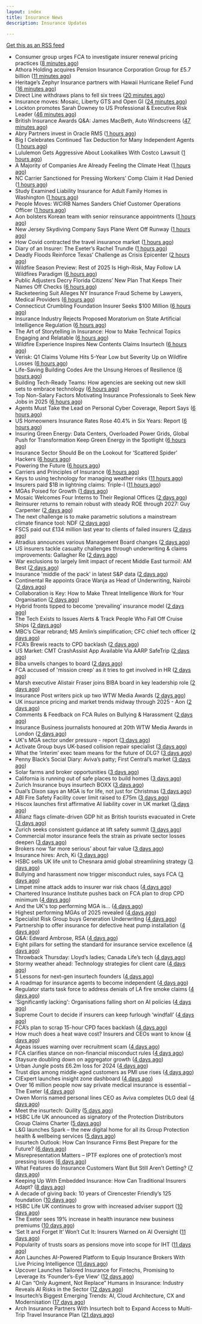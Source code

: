 ```yaml
---
layout: index
title: Insurance News
description: Insurance Updates

---
```


[Get this as an RSS feed](/insurance.rss)

<!-- news_marker starts -->
- Consumer group urges FCA to investigate insurer renewal pricing practices ([8 minutes ago](https://www.insurancebusinessmag.com/uk/news/auto-motor/consumer-group-urges-fca-to-investigate-insurer-renewal-pricing-practices-541587.aspx))
- Athora Holding acquires Pension Insurance Corporation Group for £5.7 billion ([11 minutes ago](https://www.insurancebusinessmag.com/uk/news/breaking-news/athora-holding-acquires-pension-insurance-corporation-group-for-5-7-billion-541586.aspx))
- Heritage’s Zephyr Insurance partners with Hawaii Hurricane Relief Fund ([16 minutes ago](https://www.reinsurancene.ws/heritages-zephyr-insurance-partners-with-hawaii-hurricane-relief-fund/))
- Direct Line withdraws plans to fell six trees ([20 minutes ago](https://www.insurancebusinessmag.com/uk/news/breaking-news/direct-line-withdraws-plans-to-fell-six-trees-541584.aspx))
- Insurance moves: Mosaic, Liberty GTS and Open GI ([24 minutes ago](https://www.insurancebusinessmag.com/uk/news/breaking-news/insurance-moves-mosaic-liberty-gts-and-open-gi-541583.aspx))
- Lockton promotes Sarah Downey to US Professional & Executive Risk Leader ([46 minutes ago](https://www.reinsurancene.ws/lockton-promotes-sarah-downey-to-us-professional-executive-risk-leader/))
- British Insurance Awards Q&A: James MacBeth, Auto Windscreens ([47 minutes ago](https://www.postonline.co.uk/market-access/motor/7958074/british-insurance-awards-qa-james-macbeth-auto-windscreens))
- Abry Partners invest in Oracle RMS ([1 hours ago](https://www.reinsurancene.ws/abry-partners-invest-in-oracle-rms/))
- Big I Celebrates Continued Tax Deduction for Many Independent Agents ([1 hours ago](https://www.insurancejournal.com/news/national/2025/07/07/830349.htm))
- Lululemon Gets Aggressive About Lookalikes With Costco Lawsuit ([1 hours ago](https://www.insurancejournal.com/news/national/2025/07/07/830344.htm))
- A Majority of Companies Are Already Feeling the Climate Heat ([1 hours ago](https://www.insurancejournal.com/news/national/2025/07/07/830339.htm))
- NC Carrier Sanctioned for Pressing Workers’ Comp Claim it Had Denied ([1 hours ago](https://www.insurancejournal.com/news/southeast/2025/07/07/830351.htm))
- Study Examined Liability Insurance for Adult Family Homes in Washington ([1 hours ago](https://www.insurancejournal.com/news/west/2025/07/07/830308.htm))
- People Moves: WCIRB Names Sanders Chief Customer Operations Officer ([1 hours ago](https://www.insurancejournal.com/news/west/2025/07/07/830075.htm))
- Aon bolsters Korean team with senior reinsurance appointments ([1 hours ago](https://www.reinsurancene.ws/aon-bolsters-korean-team-with-senior-reinsurance-appointments/))
- New Jersey Skydiving Company Says Plane Went Off Runway ([1 hours ago](https://www.insurancejournal.com/news/east/2025/07/07/830336.htm))
- How Covid contracted the travel insurance market ([1 hours ago](https://www.postonline.co.uk/personal/7957923/how-covid-contracted-the-travel-insurance-market))
- Diary of an Insurer: The Exeter’s Rachel Trundle ([1 hours ago](https://www.postonline.co.uk/people/7957519/diary-of-an-insurer-the-exeter%E2%80%99s-rachel-trundle))
- Deadly Floods Reinforce Texas’ Challenge as Crisis Epicenter ([2 hours ago](https://www.insurancejournal.com/news/southcentral/2025/07/07/830367.htm))
- Wildfire Season Preview: Rest of 2025 Is High-Risk, May Follow LA Wildfires Paradigm ([6 hours ago](https://www.insurancejournal.com/magazines/mag-features/2025/07/07/829909.htm))
- Public Adjusters Decry Florida Citizens’ New Plan That Keeps Their Names Off Checks ([6 hours ago](https://www.insurancejournal.com/magazines/mag-features/2025/07/07/829908.htm))
- Racketeering Suit Alleges NY Insurance Fraud Scheme by Lawyers, Medical Providers ([6 hours ago](https://www.insurancejournal.com/magazines/mag-features/2025/07/07/829907.htm))
- Connecticut Crumbling Foundation Insurer Seeks $100 Million ([6 hours ago](https://www.insurancejournal.com/magazines/mag-features/2025/07/07/829906.htm))
- Insurance Industry Rejects Proposed Moratorium on State Artificial Intelligence Regulation ([6 hours ago](https://www.insurancejournal.com/magazines/mag-features/2025/07/07/829905.htm))
- The Art of Storytelling in Insurance: How to Make Technical Topics Engaging and Relatable ([6 hours ago](https://www.insurancejournal.com/magazines/mag-features/2025/07/07/829904.htm))
- Wildfire Experience Inspires New Contents Claims Insurtech ([6 hours ago](https://www.insurancejournal.com/magazines/mag-features/2025/07/07/829903.htm))
- Verisk: Q1 Claims Volume Hits 5-Year Low but Severity Up on Wildfire Losses ([6 hours ago](https://www.insurancejournal.com/magazines/mag-features/2025/07/07/829902.htm))
- Life-Saving Building Codes Are the Unsung Heroes of Resilience ([6 hours ago](https://www.insurancejournal.com/magazines/mag-features/2025/07/07/829899.htm))
- Building Tech-Ready Teams: How agencies are seeking out new skill sets to embrace technology ([6 hours ago](https://www.insurancejournal.com/magazines/mag-features/2025/07/07/829898.htm))
- Top Non-Salary Factors Motivating Insurance Professionals to Seek New Jobs in 2025 ([6 hours ago](https://www.insurancejournal.com/magazines/mag-features/2025/07/07/829897.htm))
- Agents Must Take the Lead on Personal Cyber Coverage, Report Says ([6 hours ago](https://www.insurancejournal.com/magazines/mag-features/2025/07/07/829895.htm))
- US Homeowners Insurance Rates Rose 40.4% in Six Years: Report ([6 hours ago](https://www.insurancejournal.com/magazines/mag-features/2025/07/07/829894.htm))
- Insuring Green Energy: Data Centers, Overloaded Power Grids, Global Push for Transformation Keep Green Energy in the Spotlight ([6 hours ago](https://www.insurancejournal.com/magazines/mag-features/2025/07/07/829893.htm))
- Insurance Sector Should Be on the Lookout for ‘Scattered Spider’ Hackers ([6 hours ago](https://www.insurancejournal.com/magazines/mag-features/2025/07/07/829891.htm))
- Powering the Future ([6 hours ago](https://www.insurancejournal.com/magazines/mag-editorsnote/2025/07/07/829890.htm))
- Carriers and Principles of Insurance ([6 hours ago](https://www.insurancejournal.com/magazines/mag-features/2025/07/07/829888.htm))
- Keys to using technology for managing weather risks ([11 hours ago](https://www.dig-in.com/news/using-technology-to-manage-weather-risks))
- Insurers paid $1B in lightning claims: Triple-I ([11 hours ago](https://www.dig-in.com/news/insurers-paid-1b-in-lightning-claims-triple-i))
- MGAs Poised for Growth ([1 days ago](https://insurance-edge.net/2025/07/05/mgas-poised-for-growth/))
- Mosaic Welcomes Four Interns to Their Regional Offices ([2 days ago](https://insurance-edge.net/2025/07/04/mosaic-welcomes-four-interns-to-their-regional-offices/))
- Reinsurer returns to remain robust with steady ROE through 2027: Guy Carpenter ([2 days ago](https://www.reinsurancene.ws/reinsurer-returns-to-remain-robust-with-steady-roe-through-2027-guy-carpenter/))
- The next challenge is to make parametric solutions a mainstream climate finance tool: NDF ([2 days ago](https://www.reinsurancene.ws/the-next-challenge-is-to-make-parametric-solutions-a-mainstream-climate-finance-tool-ndf/))
- FSCS paid out £134 million last year to clients of failed insurers ([2 days ago](https://www.insurancebusinessmag.com/uk/news/breaking-news/fscs-paid-out-134-million-last-year-to-clients-of-failed-insurers-541517.aspx))
- Atradius announces various Management Board changes ([2 days ago](https://www.reinsurancene.ws/atradius-announces-various-management-board-changes/))
- US insurers tackle casualty challenges through underwriting & claims improvements: Gallagher Re ([2 days ago](https://www.reinsurancene.ws/us-insurers-tackle-casualty-challenges-through-underwriting-claims-improvements-gallagher-re/))
- War exclusions to largely limit impact of recent Middle East turmoil: AM Best ([2 days ago](https://www.reinsurancene.ws/war-exclusions-to-largely-limit-impact-of-recent-middle-east-turmoil-am-best/))
- Insurance 'middle of the pack' in latest S&P data ([2 days ago](https://www.insurancebusinessmag.com/uk/news/breaking-news/insurance-middle-of-the-pack-in-latest-sandp-data-541505.aspx))
- Continental Re appoints Grace Wanja as Head of Underwriting, Nairobi ([2 days ago](https://www.reinsurancene.ws/continental-re-appoints-grace-wanja-as-head-of-underwriting-nairobi/))
- Collaboration is Key: How to Make Threat Intelligence Work for Your Organisation ([2 days ago](https://insurance-edge.net/2025/07/04/collaboration-is-key-how-to-make-threat-intelligence-work-for-your-organisation/))
- Hybrid fronts tipped to become ‘prevailing’ insurance model ([2 days ago](https://www.postonline.co.uk/news/7958080/hybrid-fronts-tipped-to-become-%E2%80%98prevailing%E2%80%99-insurance-model))
- The Tech Exists to Issues Alerts & Track People Who Fall Off Cruise Ships ([2 days ago](https://insurance-edge.net/2025/07/04/the-tech-exists-to-issues-alerts-track-people-who-fall-off-cruise-ships/))
- MBC’s Clear rebrand; MS Amlin’s simplification; CFC chief tech officer ([2 days ago](https://www.postonline.co.uk/news/7958061/mbc%E2%80%99s-clear-rebrand-ms-amlin%E2%80%99s-simplification-cfc-chief-tech-officer))
- FCA’s Brewis reacts to CPD backlash ([2 days ago](https://www.postonline.co.uk/news/7958077/fca%E2%80%99s-brewis-reacts-to-cpd-backlash))
- US Market: CMT CrashAssist App Available Via AARP SafeTrip ([2 days ago](https://insurance-edge.net/2025/07/04/us-market-cmt-crashassist-app-available/))
- Biba unveils changes to board ([2 days ago](https://www.postonline.co.uk/broker/7958072/biba-unveils-changes-to-board))
- FCA accused of 'mission creep' as it tries to get involved in HR ([2 days ago](https://www.insurancebusinessmag.com/uk/news/breaking-news/fca-accused-of-mission-creep-as-it-tries-to-get-involved-in-hr-541397.aspx))
- Marsh executive Alistair Fraser joins BIBA board in key leadership role ([2 days ago](https://www.insurancebusinessmag.com/uk/news/breaking-news/marsh-executive-alistair-fraser-joins-biba-board-in-key-leadership-role-541478.aspx))
- Insurance Post writers pick up two WTW Media Awards ([2 days ago](https://www.postonline.co.uk/news/7958073/insurance-post-writers-pick-up-two-wtw-media-awards))
- UK insurance pricing and market trends midway through 2025 - Aon ([2 days ago](https://www.insurancebusinessmag.com/uk/news/breaking-news/uk-insurance-pricing-and-market-trends-midway-through-2025--aon-541474.aspx))
- Comments & Feedback on FCA Rules on Bullying & Harassment ([2 days ago](https://insurance-edge.net/2025/07/04/comments-feedback-on-fca-rules-on-bullying-harassment/))
- Insurance Business journalists honoured at 20th WTW Media Awards in London ([2 days ago](https://www.insurancebusinessmag.com/uk/news/breaking-news/insurance-business-journalists-honoured-at-20th-wtw-media-awards-in-london-541470.aspx))
- UK's MGA sector under pressure - report ([3 days ago](https://www.insurancebusinessmag.com/uk/news/breaking-news/uks-mga-sector-under-pressure--report-541467.aspx))
- Activate Group buys UK-based collision repair specialist ([3 days ago](https://www.insurancebusinessmag.com/uk/news/breaking-news/activate-group-buys-ukbased-collision-repair-specialist-541464.aspx))
- What the ‘interim’ exec team means for the future of DLG? ([3 days ago](https://www.postonline.co.uk/personal/7958068/what-the-%E2%80%98interim%E2%80%99-exec-team-means-for-the-future-of-dlg))
- Penny Black’s Social Diary: Aviva’s patty; First Central’s market ([3 days ago](https://www.postonline.co.uk/people/7957842/penny-black%E2%80%99s-social-diary-aviva%E2%80%99s-patty-first-central%E2%80%99s-market))
- Solar farms and broker opportunities ([3 days ago](https://www.insurancebusinessmag.com/uk/news/breaking-news/solar-farms-and-broker-opportunities-541410.aspx))
- California is running out of safe places to build homes ([3 days ago](https://www.dig-in.com/articles/california-is-running-out-of-safe-places-to-build-homes))
- Zurich Insurance buys insurtech BOXX ([3 days ago](https://www.dig-in.com/articles/zurich-insurance-buys-insurtech-boxx))
- Dual’s Dixon says an MGA is for life, not just for Christmas ([3 days ago](https://www.postonline.co.uk/news/7958070/dual%E2%80%99s-dixon-says-an-mga-is-for-life-not-just-for-christmas))
- ABI Fire Safety Facility cover limit raised to £75m ([3 days ago](https://www.postonline.co.uk/personal/7958069/abi-fire-safety-facility-cover-limit-raised-to-%C2%A375m))
- Hiscox launches first affirmative AI liability cover in UK market ([3 days ago](https://www.insurancebusinessmag.com/uk/news/cyber/hiscox-launches-first-affirmative-ai-liability-cover-in-uk-market-540863.aspx))
- Allianz flags climate-driven GDP hit as British tourists evacuated in Crete ([3 days ago](https://www.insurancebusinessmag.com/uk/news/breaking-news/allianz-flags-climatedriven-gdp-hit-as-british-tourists-evacuated-in-crete-541338.aspx))
- Zurich seeks consistent guidance at lift safety summit ([3 days ago](https://www.postonline.co.uk/commercial/7958060/zurich-seeks-consistent-guidance-at-lift-safety-summit))
- Commercial motor insurance feels the strain as private sector losses deepen ([3 days ago](https://www.insurancebusinessmag.com/uk/news/auto-motor/commercial-motor-insurance-feels-the-strain-as-private-sector-losses-deepen-541336.aspx))
- Brokers now ‘far more serious’ about fair value ([3 days ago](https://www.postonline.co.uk/broker/7958051/brokers-now-%E2%80%98far-more-serious%E2%80%99-about-fair-value))
- Insurance hires: Arch, Ki ([3 days ago](https://www.insurancebusinessmag.com/uk/news/breaking-news/insurance-hires-arch-ki-541317.aspx))
- HSBC sells UK life unit to Chesnara amid global streamlining strategy ([3 days ago](https://www.insurancebusinessmag.com/uk/news/breaking-news/hsbc-sells-uk-life-unit-to-chesnara-amid-global-streamlining-strategy-541314.aspx))
- Bullying and harassment now trigger misconduct rules, says FCA ([3 days ago](https://www.insurancebusinessmag.com/uk/news/breaking-news/bullying-and-harassment-now-trigger-misconduct-rules-says-fca-541312.aspx))
- Limpet mine attack adds to insurer war risk chaos ([4 days ago](https://www.insurancebusinessmag.com/uk/news/marine/limpet-mine-attack-adds-to-insurer-war-risk-chaos-541296.aspx))
- Chartered Insurance Institute pushes back on FCA plan to drop CPD minimum ([4 days ago](https://www.insurancebusinessmag.com/uk/news/breaking-news/chartered-insurance-institute-pushes-back-on-fca-plan-to-drop-cpd-minimum-541294.aspx))
- And the UK's top performing MGA is… ([4 days ago](https://www.insurancebusinessmag.com/uk/news/breaking-news/and-the-uks-top-performing-mga-is-541291.aspx))
- Highest performing MGAs of 2025 revealed ([4 days ago](https://www.postonline.co.uk/personal/7958065/highest-performing-mgas-of-2025-revealed))
- Specialist Risk Group buys Generation Underwriting ([4 days ago](https://www.insurancebusinessmag.com/uk/news/breaking-news/specialist-risk-group-buys-generation-underwriting-541292.aspx))
- Partnership to offer insurance for defective heat pump installation ([4 days ago](https://www.insurancebusinessmag.com/uk/news/property-insurance/partnership-to-offer-insurance-for-defective-heat-pump-installation-541290.aspx))
- Q&A: Edward Ambrose, RSA ([4 days ago](https://www.postonline.co.uk/commercial/7957600/qa-rsa%E2%80%99s-edward-ambrose-on-insuring-climate-professionals))
- Eight pillars for setting the standard for insurance service excellence ([4 days ago](https://www.postonline.co.uk/claims/7958010/eight-pillars-for-setting-the-standard-for-insurance-service-excellence))
- Throwback Thursday: Lloyd’s ladies; Canada Life’s tech ([4 days ago](https://www.postonline.co.uk/lloyd%E2%80%99slondon/7956733/throwback-thursday-lloyd%E2%80%99s-ladies-canada-life%E2%80%99s-tech))
- Stormy weather ahead: Technology strategies for client care ([4 days ago](https://www.dig-in.com/opinion/technology-strategies-for-client-care-during-weather-perils))
- 5 Lessons for next-gen insurtech founders ([4 days ago](https://www.dig-in.com/opinion/5-lessons-for-next-gen-insurtech-founders))
- A roadmap for insurance agents to become independent ([4 days ago](https://www.dig-in.com/opinion/a-roadmap-for-insurance-agents-to-become-independent))
- Regulator starts task force to address denials of LA fire smoke claims ([4 days ago](https://www.dig-in.com/news/regulator-starts-task-force-to-address-la-fire-smoke-claims))
- 'Significantly lacking': Organisations falling short on AI policies ([4 days ago](https://www.insurancebusinessmag.com/uk/business-strategy/significantly-lacking-organisations-falling-short-on-ai-policies-541262.aspx))
- Supreme Court to decide if insurers can keep furlough ‘windfall’ ([4 days ago](https://www.postonline.co.uk/commercial/7958063/supreme-court-to-decide-if-insurers-can-keep-furlough-%E2%80%98windfall%E2%80%99))
- FCA’s plan to scrap 15-hour CPD faces backlash ([4 days ago](https://www.postonline.co.uk/news/7958062/fca%E2%80%99s-plan-to-scrap-15-hour-cpd-faces-backlash))
- How much does a heat wave cost? Insurers and CEOs want to know ([4 days ago](https://www.dig-in.com/articles/how-much-does-a-heat-wave-cost-insurers-ceos-want-to-know))
- Ageas issues warning over recruitment scam ([4 days ago](https://www.postonline.co.uk/personal/7958059/ageas-issues-warning-over-recruitment-scam))
- FCA clarifies stance on non-financial misconduct rules ([4 days ago](https://www.postonline.co.uk/regulation/7958058/fca-confirms-non-financial-misconduct-violates-conduct-rules-for-insurers))
- Staysure doubling down on aggregator growth ([4 days ago](https://www.postonline.co.uk/news/7958037/staysure-doubling-down-on-aggregator-growth))
- Urban Jungle posts £6.2m loss for 2024 ([4 days ago](https://www.postonline.co.uk/technology/7958056/urban-jungle-posts-%C2%A362m-loss-for-2024))
- Trust dips among middle-aged customers as PMI use rises ([4 days ago](https://ifamagazine.com/trust-dips-among-middle-aged-customers-as-pmi-use-rises/))
- CIExpert launches insight zone dashboard ([4 days ago](https://ifamagazine.com/ciexpert-launches-insight-zone-dashboard/))
- Over 16 million people now say private medical insurance is essential – The Exeter ([4 days ago](https://ifamagazine.com/over-16-million-people-now-say-private-medical-insurance-is-essential-the-exeter/))
- Owen Morris named personal lines CEO as Aviva completes DLG deal ([4 days ago](https://www.postonline.co.uk/news/7958055/owen-morris-appointed-personal-lines-ceo-as-aviva-completes-dlg-deal))
- Meet the insurtech: Quility ([5 days ago](https://www.dig-in.com/news/meet-the-insurtech-quility))
- HSBC Life UK announced as signatory of the Protection Distributors Group Claims Charter ([5 days ago](https://ifamagazine.com/hsbc-life-uk-announced-as-signatory-of-the-protection-distributors-group-claims-charter/))
- L&G launches Spark – the new digital home for all its Group Protection health & wellbeing services ([5 days ago](https://ifamagazine.com/lg-launches-spark-the-new-digital-home-for-all-its-group-protection-health-wellbeing-services/))
- Insurtech Outlook: How Can Insurance Firms Best Prepare for the Future? ([6 days ago](https://thefintechtimes.com/insurtech-outlook-how-can-insurance-firms-best-prepare-for-the-future/))
- Misrepresentation Matters – IPTF explores one of protection’s most pressing issues ([6 days ago](https://ifamagazine.com/misrepresentation-matters-iptf-explores-one-of-protections-most-pressing-issues/))
- What Features do Insurance Customers Want But Still Aren’t Getting? ([7 days ago](https://thefintechtimes.com/what-features-do-insurance-customers-want-but-still-arent-getting/))
- Keeping Up With Embedded Insurance: How Can Traditional Insurers Adapt? ([8 days ago](https://thefintechtimes.com/keeping-up-with-embedded-insurance-how-can-traditional-insurers-adapt/))
- A decade of giving back: 10 years of Cirencester Friendly’s 125 foundation ([10 days ago](https://ifamagazine.com/a-decade-of-giving-back-10-years-of-cirencester-friendlys-125-foundation/))
- HSBC Life UK continues to grow with increased adviser support ([10 days ago](https://ifamagazine.com/hsbc-life-uk-continues-to-grow-with-increased-adviser-support/))
- The Exeter sees 19% increase in health insurance new business premiums ([10 days ago](https://ifamagazine.com/the-exeter-sees-19-increase-in-health-insurance-new-business-premiums/))
- ‘Set It and Forget It’ Won’t Cut It: Insurers Warned on AI Oversight ([11 days ago](https://thefintechtimes.com/set-it-and-forget-it-wont-cut-it-insurers-warned-on-ai-oversight/))
- Popularity of trusts soars as pensions move into scope for IHT ([11 days ago](https://ifamagazine.com/popularity-of-trusts-soars-as-pensions-move-into-scope-for-iht/))
- Aon Launches AI-Powered Platform to Equip Insurance Brokers With Live Pricing Intelligence ([11 days ago](https://thefintechtimes.com/aon-launches-ai-powered-platform-to-equip-insurance-brokers-with-live-pricing-intelligence/))
- Upcover Launches Tailored Insurance for Fintechs, Promising to Leverage its ‘Founder’s-Eye View’ ([12 days ago](https://thefintechtimes.com/upcover-launches-tailored-insurance-for-fintechs-promising-to-leverage-its-founders-eye-view/))
- AI Can “Only Augment, Not Replace” Humans in Insurance: Industry Reveals AI Risks in the Sector ([12 days ago](https://thefintechtimes.com/ai-can-only-augment-not-replace-humans-in-insurance-industry-reveals-ai-risks-in-the-sector/))
- Insurtech’s Biggest Emerging Trends: AI, Cloud Architecture, CX and Modernisation ([17 days ago](https://thefintechtimes.com/insurtech-biggest-emerging-trends-ai-cloud-architecture-cx-and-data/))
- Arch Insurance Partners With Insurtech bolt to Expand Access to Multi-Trip Travel Insurance Plan ([21 days ago](https://thefintechtimes.com/arch-insurance-partners-with-insurtech-bolt-to-expand-access-to-multi-trip-travel-insurance-plan/))

<!-- news_marker ends -->